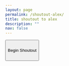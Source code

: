 ```yaml
---
layout: page
permalink: /shoutout-alex/
title: shoutout to alex
description: ""
nav: false
---
```


<div id="shoutout-content"></div>

<input class="button-2 w-100 border" style="height:5em" id="button-shoutout" type="button" value="Begin Shoutout" onclick="handleButton();" />

<script>    
var i = 0;
var txt = `These past three weeks have been a brilliant time of learning, getting a great insight into teaching and finding out about education behind the scenes. Thanks to your mentorship I have learned so much and have enjoyed it thoroughly. You might have only been here since January but you and the rest of your department and the wider Enterprise (the organisational structure of GSA is still a little hazy sometimes) have been so welcoming and a group of people I wish to cross paths with and contact in my future.

§I will think fondly of my time at GSA under your wing. Thanks to you and the rest of the department, my premonitions of teaching have been subdued and I have enjoyed it so much.

§My placement will be a year of learning my craft and passion and putting it into practice. I hope to learn at least 17.333333 times as much stuff as I have at GSA (given it's ~52 weeks long), but I sincerely doubt it will be that enlightening. 😄

§Once again thank you very much for all that you have done. Good luck to you and Connor with the next academic year, and good luck with A-level.

§P.S: I shall definitely help you out with it, if you require.`; /* The text */
var speed = 20; /* The speed/duration of the effect in milliseconds */

function handleButton() {
    document.getElementById("button-shoutout").remove();
    typeWriter();
}

function typeWriter() {
    
  if (i < txt.length) {
    if (txt.charAt(i) == "§"){
        document.getElementById("shoutout-content").innerHTML += "<br /><br />";
    } else {
        document.getElementById("shoutout-content").innerHTML += txt.charAt(i);
    }
    i++;
    setTimeout(typeWriter, speed);
  }
}
</script>